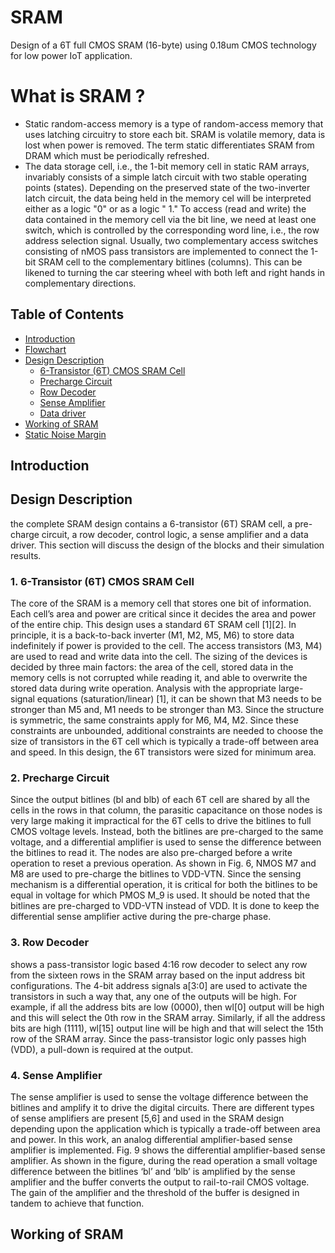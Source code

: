 # SRAM 
Design of a 6T full CMOS SRAM (16-byte) using 0.18um CMOS technology for low power IoT application.

# What is SRAM ?
- Static random-access memory is a type of random-access memory that uses latching circuitry to store each bit. SRAM is volatile memory, data is lost when power is removed. The term static differentiates SRAM from DRAM which must be periodically refreshed.
- The data storage cell, i.e., the 1-bit memory cell in static RAM arrays, invariably consists of a simple latch circuit with two stable operating points (states). Depending on the preserved state of the two-inverter latch circuit, the data being held in the memory cel will be interpreted either as a logic "0" or as a logic " 1." To access (read and write) the data contained in the memory cell via the bit line, we need at least one switch, which is controlled by the corresponding word line, i.e., the row address selection signal. Usually, two complementary access switches consisting of nMOS pass transistors are implemented to connect the 1-bit SRAM cell to the complementary bitlines (columns). This can be likened to turning the car steering wheel with both left and right hands in complementary directions.

## Table of Contents
- [Introduction](#introduction)
- [Flowchart](#flowchart)
- [Design Description](#design-description)
   - [6-Transistor (6T) CMOS SRAM Cell](#6\-transistor-(6t)-cmos-sram-cell)
   - [Precharge Circuit](#precharge-circuit)
   - [Row Decoder](#row-decoder)
   - [Sense Amplifier](#sense-amplifier)
   - [Data driver](#data-driver)
- [Working of SRAM](#working-of-sram)
- [Static Noise Margin](#static-noise-margin)

## Introduction

## Design Description
the complete SRAM design contains a 6-transistor (6T) SRAM cell, a pre-charge circuit, a row decoder, control logic, a sense amplifier and a data driver. This section will discuss the design of the blocks and their simulation results.

### 1. 6-Transistor (6T) CMOS SRAM Cell
The core of the SRAM is a memory cell that stores one bit of information. Each cell’s area and power are critical since it decides the area and power of the entire chip. This design uses a standard 6T SRAM cell [1][2]. In principle, it is a back-to-back inverter (M1, M2, M5, M6) to store data indefinitely if power is provided to the cell. The access transistors (M3, M4) are used to read and write data into the cell. The sizing of the devices is decided by three main factors: the area of the cell, stored data in the memory cells is not corrupted while reading it, and able to overwrite the stored data during write operation. Analysis with the appropriate large-signal equations (saturation/linear) [1], it can be shown that M3 needs to be stronger than M5 and, M1 needs to be stronger than M3. Since the structure is symmetric, the same constraints apply for M6, M4, M2. Since these constraints are unbounded, additional constraints are needed to choose the size of transistors in the 6T cell which is typically a trade-off between area and speed. In this design, the 6T transistors were sized for minimum area.

### 2. Precharge Circuit
Since the output bitlines (bl and blb) of each 6T cell are shared by all the cells in the rows in that column, the parasitic capacitance on those nodes is very large making it impractical for the 6T cells to drive the bitlines to full CMOS voltage levels. Instead, both the bitlines are pre-charged to the same voltage, and a differential amplifier is used to sense the difference between the bitlines to read it. The nodes are also pre-charged before a write operation to reset a previous operation. As shown in Fig. 6, NMOS M7 and M8 are used to pre-charge the bitlines to VDD-VTN. Since the sensing mechanism is a differential operation, it is critical for both the bitlines to be equal in voltage for which PMOS M_9 is used. It should be noted that the bitlines are pre-charged to VDD-VTN instead of VDD. It is done to keep the differential sense amplifier active during the pre-charge phase.

### 3. Row Decoder
shows a pass-transistor logic based 4:16 row decoder to select any row from the sixteen rows in the SRAM array based on the input address bit configurations. The 4-bit address signals a[3:0] are used to activate the transistors in such a way that, any one of the outputs will be high. For example, if all the address bits are low (0000), then wl[0] output will be high and this will select the 0th row in the SRAM array. Similarly, if all the address bits are high (1111), wl[15] output line will be high and that will select the 15th row of the SRAM array. Since the pass-transistor logic only passes high (VDD), a pull-down is required at the output.

### 4. Sense Amplifier
The sense amplifier is used to sense the voltage difference between the bitlines and amplify it to drive the digital circuits. There are different types of sense amplifiers are present [5,6] and used in the SRAM design depending upon the application which is typically a trade-off between area and power. In this work, an analog differential amplifier-based sense amplifier is implemented. Fig. 9 shows the differential amplifier-based sense amplifier. As shown in the figure, during the read operation a small voltage difference between the bitlines ‘bl’ and ‘blb’ is amplified by the sense amplifier and the buffer converts the output to rail-to-rail CMOS voltage. The gain of the amplifier and the threshold of the buffer is designed in tandem to achieve that function.

## Working of SRAM
